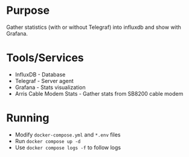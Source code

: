 # Purpose
Gather statistics (with or without Telegraf) into influxdb and show with Grafana.

# Tools/Services
* InfluxDB - Database
* Telegraf - Server agent
* Grafana - Stats visualization
* Arris Cable Modem Stats - Gather stats from SB8200 cable modem

# Running
* Modify `docker-compose.yml` and `*.env` files
* Run `docker compose up -d`
* Use `docker compose logs -f` to follow logs
